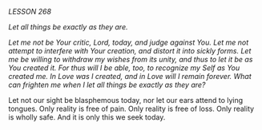 *LESSON 268*

*Let all things be exactly as they are.*

_Let me not be Your critic, Lord, today, and judge against You. Let me not attempt to interfere with Your creation, and distort it into sickly forms. Let me be willing to withdraw my wishes from its unity, and thus to let it be as You created it. For thus will I be able, too, to recognize my Self as You created me. In Love was I created, and in Love will I remain forever. What can frighten me when I let all things be exactly as they are?_

Let not our sight be blasphemous today, nor let our ears attend to lying tongues. Only reality is free of pain. Only reality is free of loss. Only reality is wholly safe. And it is only this we seek today.